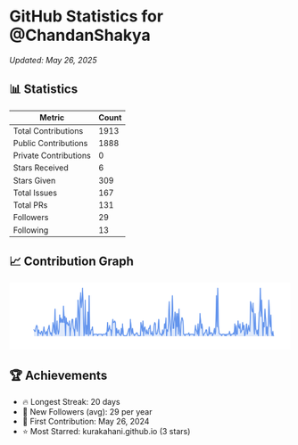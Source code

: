 # GitHub Statistics for @ChandanShakya
*Updated: May 26, 2025*

## 📊 Statistics
| Metric | Count |
|--------|--------|
| Total Contributions | 1913 |
| Public Contributions | 1888 |
| Private Contributions | 0 |
| Stars Received | 6 |
| Stars Given | 309 |
| Total Issues | 167 |
| Total PRs | 131 |
| Followers | 29 |
| Following | 13 |

## 📈 Contribution Graph

![Contribution Graph](./contribution_graph.png)

## 🏆 Achievements

- 🔥 Longest Streak: 20 days
- 👥 New Followers (avg): 29 per year
- 📅 First Contribution: May 26, 2024
- ⭐ Most Starred: kurakahani.github.io (3 stars)
